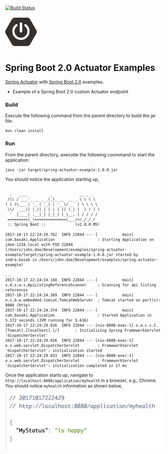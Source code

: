 [![Build Status][travis-badge]][travis-badge-url]

![](./img/spring-boot.png)

Spring Boot 2.0 Actuator Examples
=======================================

[Spring Actuator](https://spring.io/blog/2017/08/22/introducing-actuator-endpoints-in-spring-boot-2-0) 
with [Spring Boot 2.0](https://docs.spring.io/spring-boot/docs/2.0.0.M5/reference/htmlsingle/) examples.

- Example of a Spring Boot 2.0 custom Actuator endpoint

### Build
Execute the following command from the parent directory to build the jar file:
```
mvn clean install
```

### Run
From the parent directory, executte the following coommand to start the application:
```
java -jar target/spring-actuator-example-1.0.0.jar
```

You should notice the application starting up,
```

  .   ____          _            __ _ _
 /\\ / ___'_ __ _ _(_)_ __  __ _ \ \ \ \
( ( )\___ | '_ | '_| | '_ \/ _` | \ \ \ \
 \\/  ___)| |_)| | | | | || (_| |  ) ) ) )
  '  |____| .__|_| |_|_| |_\__, | / / / /
 =========|_|==============|___/=/_/_/_/
 :: Spring Boot ::             (v2.0.0.M5)

2017-10-17 22:24:19.762  INFO 22844 --- [           main] com.basaki.Application                   : Starting Application on jdoe-1234.local with PID 22844 (/Users/john.doe/Development/examples/spring-actuator-example/target/spring-actuator-example-1.0.0.jar started by indra.basak in /Users/john.doe/Development/examples/spring-actuator-example)

...
2017-10-17 22:24:24.168  INFO 22844 --- [           main] s.d.s.w.s.ApiListingReferenceScanner     : Scanning for api listing references
2017-10-17 22:24:24.369  INFO 22844 --- [           main] o.s.b.w.embedded.tomcat.TomcatWebServer  : Tomcat started on port(s): 8080 (http)
2017-10-17 22:24:24.374  INFO 22844 --- [           main] com.basaki.Application                   : Started Application in 5.172 seconds (JVM running for 5.616)
2017-10-17 22:24:29.016  INFO 22844 --- [nio-8080-exec-1] o.a.c.c.C.[Tomcat].[localhost].[/]       : Initializing Spring FrameworkServlet 'dispatcherServlet'
2017-10-17 22:24:29.016  INFO 22844 --- [nio-8080-exec-1] o.s.web.servlet.DispatcherServlet        : FrameworkServlet 'dispatcherServlet': initialization started
2017-10-17 22:24:29.033  INFO 22844 --- [nio-8080-exec-1] o.s.web.servlet.DispatcherServlet        : FrameworkServlet 'dispatcherServlet': initialization completed in 17 ms

```

Once the application starts up, navigate to `http://localhost:8080/application/myhealth` in a browser, e.g., Chrome.
You should notice `myhealth` information as shown below,

![](./img/myhealth-endpoint.png)


[travis-badge]: https://travis-ci.org/indrabasak/spring-actuator-example.svg?branch=master
[travis-badge-url]: https://travis-ci.org/indrabasak/spring-actuator-example/